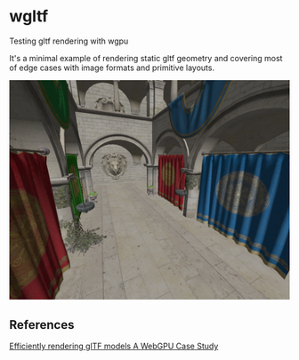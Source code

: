 # wgltf

Testing gltf rendering with wgpu

It's a minimal example of rendering static gltf geometry and covering most of edge cases with image formats and primitive layouts.

![sponza](./sponza.png)

## References

[Efficiently rendering glTF models A WebGPU Case Study](https://toji.github.io/webgpu-gltf-case-study/#textures)
